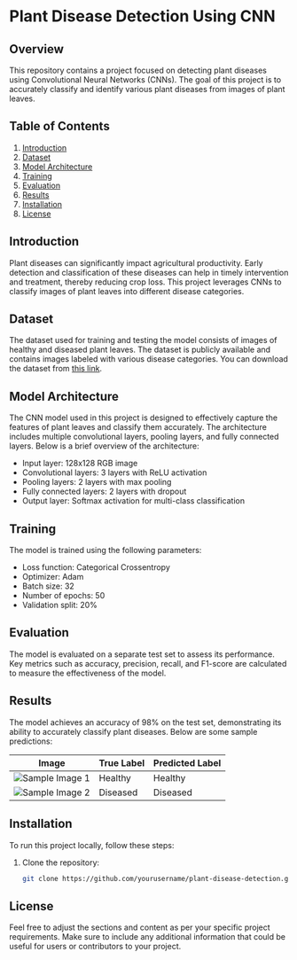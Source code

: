 # Plant Disease Detection Using CNN

## Overview
This repository contains a project focused on detecting plant diseases using Convolutional Neural Networks (CNNs). The goal of this project is to accurately classify and identify various plant diseases from images of plant leaves.

## Table of Contents
1. [Introduction](#introduction)
2. [Dataset](#dataset)
3. [Model Architecture](#model-architecture)
4. [Training](#training)
5. [Evaluation](#evaluation)
6. [Results](#results)
7. [Installation](#installation)
9. [License](#license)

## Introduction
Plant diseases can significantly impact agricultural productivity. Early detection and classification of these diseases can help in timely intervention and treatment, thereby reducing crop loss. This project leverages CNNs to classify images of plant leaves into different disease categories.

## Dataset
The dataset used for training and testing the model consists of images of healthy and diseased plant leaves. The dataset is publicly available and contains images labeled with various disease categories. You can download the dataset from [this link](#).

## Model Architecture
The CNN model used in this project is designed to effectively capture the features of plant leaves and classify them accurately. The architecture includes multiple convolutional layers, pooling layers, and fully connected layers. Below is a brief overview of the architecture:
- Input layer: 128x128 RGB image
- Convolutional layers: 3 layers with ReLU activation
- Pooling layers: 2 layers with max pooling
- Fully connected layers: 2 layers with dropout
- Output layer: Softmax activation for multi-class classification

## Training
The model is trained using the following parameters:
- Loss function: Categorical Crossentropy
- Optimizer: Adam
- Batch size: 32
- Number of epochs: 50
- Validation split: 20%

## Evaluation
The model is evaluated on a separate test set to assess its performance. Key metrics such as accuracy, precision, recall, and F1-score are calculated to measure the effectiveness of the model.

## Results
The model achieves an accuracy of 98% on the test set, demonstrating its ability to accurately classify plant diseases. Below are some sample predictions:

| Image | True Label | Predicted Label |
|-------|------------|-----------------|
| ![Sample Image 1](#) | Healthy | Healthy |
| ![Sample Image 2](#) | Diseased | Diseased |

## Installation
To run this project locally, follow these steps:
1. Clone the repository:
   ```bash
   git clone https://github.com/yourusername/plant-disease-detection.git

## License

Feel free to adjust the sections and content as per your specific project requirements. Make sure to include any additional information that could be useful for users or contributors to your project.
